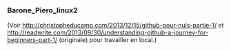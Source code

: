 ### Barone_Piero_linux2

(Voir http://christopheducamp.com/2013/12/15/github-pour-nuls-partie-1/ et http://readwrite.com/2013/09/30/understanding-github-a-journey-for-beginners-part-1/ (originale) pour travailler en local.)
